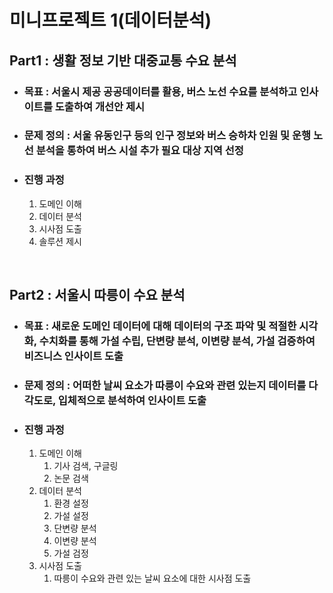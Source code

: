 # 미니프로젝트 1(데이터분석)

## Part1 : 생활 정보 기반 대중교통 수요 분석

+ ### 목표 : 서울시 제공 공공데이터를 활용, 버스 노선 수요를 분석하고 인사이트를 도출하여 개선안 제시
+ ### 문제 정의 : 서울 유동인구 등의 인구 정보와 버스 승하차 인원 및 운행 노선 분석을 통하여 버스 시설 추가 필요 대상 지역 선정
+ ### 진행 과정
    1. 도메인 이해
    2. 데이터 분석
    3. 시사점 도출
    4. 솔루션 제시
<br />

## Part2 : 서울시 따릉이 수요 분석

+ ### 목표 : 새로운 도메인 데이터에 대해 데이터의 구조 파악 및 적절한 시각화, 수치화를 통해 가설 수립, 단변량 분석, 이변량 분석, 가설 검증하여 비즈니스 인사이트 도출
+ ### 문제 정의 : 어떠한 날씨 요소가 따릉이 수요와 관련 있는지 데이터를 다각도로, 입체적으로 분석하여 인사이트 도출
+ ### 진행 과정
    1. 도메인 이해
        1. 기사 검색, 구글링
        2. 논문 검색
    2. 데이터 분석
        1. 환경 설정
        2. 가설 설정
        3. 단변량 분석
        4. 이변량 분석
        5. 가설 검정
    3. 시사점 도출
        1. 따릉이 수요와 관련 있는 날씨 요소에 대한 시사점 도출
